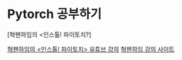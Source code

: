 # Pytorch 공부하기

[혁펜하임의 <인스톨! 파이토치?]

[혁펜하임의 <인스톨! 파이토치> 유튜브 강의](https://www.youtube.com/watch?v=gzJt_qjZJ7M&list=PL_iJu012NOxdhFmM2aw6bwpZTMFdsPxws)
[혁펜하임 강의 사이트](https://hyukppen.com/classes/256333)

